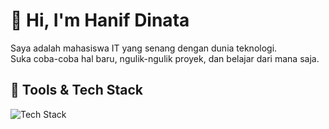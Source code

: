 # 👋 Hi, I'm Hanif Dinata

Saya adalah mahasiswa IT yang senang dengan dunia teknologi.  
Suka coba-coba hal baru, ngulik-ngulik proyek, dan belajar dari mana saja.

## 🚀 Tools & Tech Stack
![Tech Stack](https://skillicons.dev/icons?i=html,css,js,php,spring,docker,git,figma,vscode,go)
